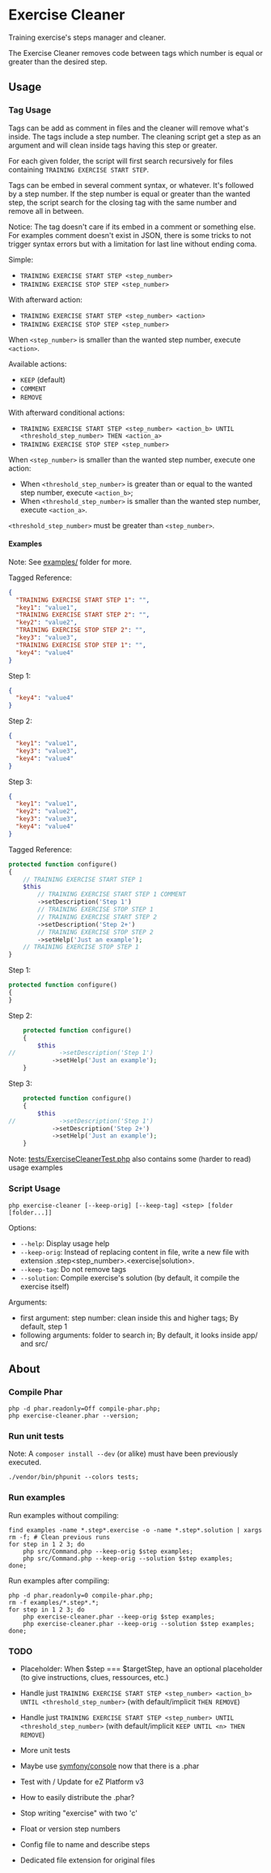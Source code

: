 Exercise Cleaner
================

Training exercise's steps manager and cleaner.

The Exercise Cleaner removes code between tags which number is equal or greater than the desired step.

Usage
-----

### Tag Usage

Tags can be add as comment in files and the cleaner will remove what's inside.
The tags include a step number. The cleaning script get a step as an argument and will clean inside tags having this step or greater.

For each given folder, the script will first search recursively for files containing `TRAINING EXERCISE START STEP`.

Tags can be embed in several comment syntax, or whatever. It's followed by a step number. If the step number is equal or greater than the wanted step, the script search for the closing tag with the same number and remove all in between.

Notice: The tag doesn't care if its embed in a comment or something else. For examples comment doesn't exist in JSON, there is some tricks to not trigger syntax errors but with a limitation for last line without ending coma.

Simple:
- `TRAINING EXERCISE START STEP <step_number>`
- `TRAINING EXERCISE STOP STEP <step_number>`

With afterward action:
- `TRAINING EXERCISE START STEP <step_number> <action>`
- `TRAINING EXERCISE STOP STEP <step_number>`

When `<step_number>` is smaller than the wanted step number, execute `<action>`.

Available actions:
* `KEEP` (default)
* `COMMENT`
* `REMOVE`

With afterward conditional actions:
- `TRAINING EXERCISE START STEP <step_number> <action_b> UNTIL <threshold_step_number> THEN <action_a>`
- `TRAINING EXERCISE STOP STEP <step_number>`

When `<step_number>` is smaller than the wanted step number, execute one action:
* When `<threshold_step_number>` is greater than or equal to the wanted step number, execute `<action_b>`;
* When `<threshold_step_number>` is smaller than the wanted step number, execute `<action_a>`.

`<threshold_step_number>` must be greater than `<step_number>`.

#### Examples

Note: See [examples/](examples) folder for more.

Tagged Reference:
```json
{
  "TRAINING EXERCISE START STEP 1": "",
  "key1": "value1",
  "TRAINING EXERCISE START STEP 2": "",
  "key2": "value2",
  "TRAINING EXERCISE STOP STEP 2": "",
  "key3": "value3",
  "TRAINING EXERCISE STOP STEP 1": "",
  "key4": "value4"
}
```

Step 1:
```json
{
  "key4": "value4"
}
```

Step 2:
```json
{
  "key1": "value1",
  "key3": "value3",
  "key4": "value4"
}
```

Step 3:
```json
{
  "key1": "value1",
  "key2": "value2",
  "key3": "value3",
  "key4": "value4"
}
```

Tagged Reference:
```php
protected function configure()
{
    // TRAINING EXERCISE START STEP 1
    $this
        // TRAINING EXERCISE START STEP 1 COMMENT
        ->setDescription('Step 1')
        // TRAINING EXERCISE STOP STEP 1
        // TRAINING EXERCISE START STEP 2
        ->setDescription('Step 2+')
        // TRAINING EXERCISE STOP STEP 2
        ->setHelp('Just an example');
    // TRAINING EXERCISE STOP STEP 1
}
```

Step 1:
```php
protected function configure()
{
}
```

Step 2:
```php
    protected function configure()
    {
        $this
//            ->setDescription('Step 1')
            ->setHelp('Just an example');
    }
```

Step 3:
```php
    protected function configure()
    {
        $this
//            ->setDescription('Step 1')
            ->setDescription('Step 2+')
            ->setHelp('Just an example');
    }
```

Note: [tests/ExerciseCleanerTest.php](tests/ExerciseCleanerTest.php) also contains some (harder to read) usage examples

### Script Usage

`php exercise-cleaner [--keep-orig] [--keep-tag] <step> [folder [folder...]]`

Options:
* `--help`: Display usage help
* `--keep-orig`: Instead of replacing content in file, write a new file with extension .step<step_number>.<exercise|solution>.
* `--keep-tag`: Do not remove tags
* `--solution`: Compile exercise's solution (by default, it compile the exercise itself)

Arguments:
* first argument: step number: clean inside this and higher tags; By default, step 1
* following arguments: folder to search in; By default, it looks inside app/ and src/

About
-----

### Compile Phar

```shell
php -d phar.readonly=Off compile-phar.php;
php exercise-cleaner.phar --version;
```

### Run unit tests

Note: A `composer install --dev` (or alike) must have been previously executed.

`./vendor/bin/phpunit --colors tests;`

### Run examples

Run examples without compiling:
```shell
find examples -name *.step*.exercise -o -name *.step*.solution | xargs rm -f; # Clean previous runs
for step in 1 2 3; do
    php src/Command.php --keep-orig $step examples;
    php src/Command.php --keep-orig --solution $step examples;
done;
```

Run examples after compiling:
```shell
php -d phar.readonly=0 compile-phar.php;
rm -f examples/*.step*.*;
for step in 1 2 3; do
    php exercise-cleaner.phar --keep-orig $step examples;
    php exercise-cleaner.phar --keep-orig --solution $step examples;
done;
```

### TODO

* Placeholder: When $step === $targetStep, have an optional placeholder (to give instructions, clues, ressources, etc.)
* Handle just `TRAINING EXERCISE START STEP <step_number> <action_b> UNTIL <threshold_step_number>` (with default/implicit `THEN REMOVE`)
* Handle just `TRAINING EXERCISE START STEP <step_number> UNTIL <threshold_step_number>` (with default/implicit `KEEP UNTIL <n> THEN REMOVE`)
* More unit tests
* Maybe use [symfony/console](https://packagist.org/packages/symfony/console) now that there is a .phar
* Test with / Update for eZ Platform v3
* How to easily distribute the .phar?
* Stop writing "exercise" with two 'c'

* Float or version step numbers
* Config file to name and describe steps
* Dedicated file extension for original files